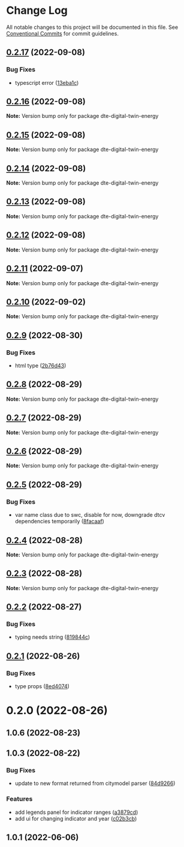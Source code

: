 # Change Log

All notable changes to this project will be documented in this file.
See [Conventional Commits](https://conventionalcommits.org) for commit guidelines.

## [0.2.17](https://github.com/paramountric/digitaltwincityviewer/compare/dte-digital-twin-energy@0.2.16...dte-digital-twin-energy@0.2.17) (2022-09-08)


### Bug Fixes

* typescript error ([13eba1c](https://github.com/paramountric/digitaltwincityviewer/commit/13eba1cc97a2dd17661a931f8227cd95d662963a))





## [0.2.16](https://github.com/paramountric/digitaltwincityviewer/compare/dte-digital-twin-energy@0.2.15...dte-digital-twin-energy@0.2.16) (2022-09-08)

**Note:** Version bump only for package dte-digital-twin-energy





## [0.2.15](https://github.com/paramountric/digitaltwincityviewer/compare/dte-digital-twin-energy@0.2.14...dte-digital-twin-energy@0.2.15) (2022-09-08)

**Note:** Version bump only for package dte-digital-twin-energy





## [0.2.14](https://github.com/paramountric/digitaltwincityviewer/compare/dte-digital-twin-energy@0.2.13...dte-digital-twin-energy@0.2.14) (2022-09-08)

**Note:** Version bump only for package dte-digital-twin-energy





## [0.2.13](https://github.com/paramountric/digitaltwincityviewer/compare/dte-digital-twin-energy@0.2.12...dte-digital-twin-energy@0.2.13) (2022-09-08)

**Note:** Version bump only for package dte-digital-twin-energy





## [0.2.12](https://github.com/paramountric/digitaltwincityviewer/compare/dte-digital-twin-energy@0.2.11...dte-digital-twin-energy@0.2.12) (2022-09-08)

**Note:** Version bump only for package dte-digital-twin-energy





## [0.2.11](https://github.com/paramountric/digitaltwincityviewer/compare/dte-digital-twin-energy@0.2.10...dte-digital-twin-energy@0.2.11) (2022-09-07)

**Note:** Version bump only for package dte-digital-twin-energy





## [0.2.10](https://github.com/paramountric/digitaltwincityviewer/compare/dte-digital-twin-energy@0.2.9...dte-digital-twin-energy@0.2.10) (2022-09-02)

**Note:** Version bump only for package dte-digital-twin-energy





## [0.2.9](https://github.com/paramountric/digitaltwincityviewer/compare/dte-digital-twin-energy@0.2.8...dte-digital-twin-energy@0.2.9) (2022-08-30)


### Bug Fixes

* html type ([2b76d43](https://github.com/paramountric/digitaltwincityviewer/commit/2b76d43ec3181654840b6a08ad3e63883e8aa7c8))





## [0.2.8](https://github.com/paramountric/digitaltwincityviewer/compare/dte-digital-twin-energy@0.2.7...dte-digital-twin-energy@0.2.8) (2022-08-29)

**Note:** Version bump only for package dte-digital-twin-energy





## [0.2.7](https://github.com/paramountric/digitaltwincityviewer/compare/dte-digital-twin-energy@0.2.6...dte-digital-twin-energy@0.2.7) (2022-08-29)

**Note:** Version bump only for package dte-digital-twin-energy





## [0.2.6](https://github.com/paramountric/digitaltwincityviewer/compare/dte-digital-twin-energy@0.2.5...dte-digital-twin-energy@0.2.6) (2022-08-29)

**Note:** Version bump only for package dte-digital-twin-energy





## [0.2.5](https://github.com/paramountric/digitaltwincityviewer/compare/dte-digital-twin-energy@0.2.4...dte-digital-twin-energy@0.2.5) (2022-08-29)


### Bug Fixes

* var name class due to swc, disable for now, downgrade dtcv dependencies temporarily ([8facaaf](https://github.com/paramountric/digitaltwincityviewer/commit/8facaaf2ac0a65c3e20890aa6009b924a03aad16))





## [0.2.4](https://github.com/paramountric/digitaltwincityviewer/compare/dte-digital-twin-energy@0.2.3...dte-digital-twin-energy@0.2.4) (2022-08-28)

**Note:** Version bump only for package dte-digital-twin-energy





## [0.2.3](https://github.com/paramountric/digitaltwincityviewer/compare/dte-digital-twin-energy@0.2.2...dte-digital-twin-energy@0.2.3) (2022-08-28)

**Note:** Version bump only for package dte-digital-twin-energy





## [0.2.2](https://github.com/paramountric/digitaltwincityviewer/compare/dte-digital-twin-energy@0.2.1...dte-digital-twin-energy@0.2.2) (2022-08-27)


### Bug Fixes

* typing needs string ([819844c](https://github.com/paramountric/digitaltwincityviewer/commit/819844c4720869138be58b2be3760879c23c6d17))





## [0.2.1](https://github.com/paramountric/digitaltwincityviewer/compare/dte-digital-twin-energy@0.2.0...dte-digital-twin-energy@0.2.1) (2022-08-26)


### Bug Fixes

* type props ([8ed4074](https://github.com/paramountric/digitaltwincityviewer/commit/8ed4074302ba37c41e666df28e999ec1f1cd05c7))





# 0.2.0 (2022-08-26)



## 1.0.6 (2022-08-23)



## 1.0.3 (2022-08-22)


### Bug Fixes

* update to new format returned from citymodel parser ([84d9266](https://github.com/paramountric/digitaltwincityviewer/commit/84d92667af91e460038fccd763827990d9b475f6))


### Features

* add legends panel for indicator ranges ([a3879cd](https://github.com/paramountric/digitaltwincityviewer/commit/a3879cd4b67f3308fc9eeeee3f38a95a96d0f9f9))
* add ui for changing indicator and year ([c02b3cb](https://github.com/paramountric/digitaltwincityviewer/commit/c02b3cb1fae7cd426a4f9c40955d0cf74c7853c3))



## 1.0.1 (2022-06-06)
